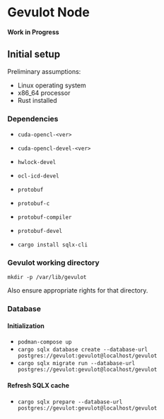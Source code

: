 # Gevulot Node

**Work in Progress**

## Initial setup

Preliminary assumptions:
- Linux operating system
- x86_64 processor
- Rust installed

### Dependencies

- `cuda-opencl-<ver>`
- `cuda-opencl-devel-<ver>`
- `hwlock-devel`
- `ocl-icd-devel`
- `protobuf`
- `protobuf-c`
- `protobuf-compiler`
- `protobuf-devel`

- `cargo install sqlx-cli`

### Gevulot working directory

`mkdir -p /var/lib/gevulot`

Also ensure appropriate rights for that directory.

### Database

#### Initialization
- `podman-compose up`
- `cargo sqlx database create --database-url postgres://gevulot:gevulot@localhost/gevulot`
- `cargo sqlx migrate run --database-url postgres://gevulot:gevulot@localhost/gevulot`

#### Refresh SQLX cache
- `cargo sqlx prepare --database-url postgres://gevulot:gevulot@localhost/gevulot`
